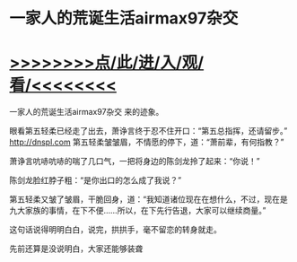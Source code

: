 # 一家人的荒诞生活airmax97杂交

# <a href="https://https://github.com/kiuhd/dfrw/issues/1">>>>>>>>>点/此/进/入/观/看/<<<<<<<<</a>

一家人的荒诞生活airmax97杂交
来的迹象。

眼看第五轻柔已经走了出去，萧诤言终于忍不住开口：“第五总指挥，还请留步。”
http://dnspl.com
第五轻柔皱皱眉，不情愿的停下，道：“萧前辈，有何指教？”

萧诤言吭哧吭哧的喘了几口气，一把将身边的陈剑龙拎了起来：“你说！”

陈剑龙脸红脖子粗：“是你出口的怎么成了我说？”

第五轻柔又皱了皱眉，干脆回身，道：“我知道诸位现在在想什么，不过，现在是九大家族的事情，在下不便……所以，在下先行告退，大家可以继续商量。”

这句话说得明明白白，说完，拱拱手，毫不留恋的转身就走。

先前还算是没说明白，大家还能够装聋
